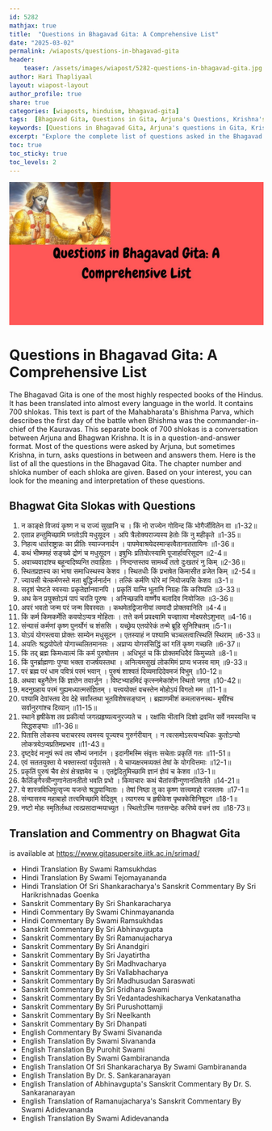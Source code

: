 ```yaml
---       
id: 5282
mathjax: true        
title:  "Questions in Bhagavad Gita: A Comprehensive List"        
date: "2025-03-02"        
permalink: /wiaposts/questions-in-bhagavad-gita
header:        
    teaser: /assets/images/wiapost/5282-questions-in-bhagavad-gita.jpg               
author: Hari Thapliyaal        
layout: wiapost-layout        
author_profile: true        
share: true
categories: [wiaposts, hinduism, bhagavad-gita] 
tags:  [Bhagavad Gita, Questions in Gita, Arjuna's Questions, Krishna's Questions, Hindu Scriptures, Spiritual Inquiry, Mahabharata]      
keywords: [Questions in Bhagavad Gita, Arjuna's questions in Gita, Krishna's questions in Gita, List of questions in Bhagavad Gita, Bhagavad Gita question answer format, Spiritual questions in Bhagavad Gita, Inquiries in Bhagavad Gita,  Bhagavad Gita slokas with questions,  Understanding questions in Bhagavad Gita,  Significance of questions in Bhagavad Gita]  
excerpt: "Explore the complete list of questions asked in the Bhagavad Gita, both by Arjuna and Krishna. Understand the context and significance of these spiritual inquiries within the sacred text."
toc: true
toc_sticky: true
toc_levels: 2
---
```


![Questions in Bhagavad Gita](/assets/images/wiapost/5282-questions-in-bhagavad-gita.jpg)

# Questions in Bhagavad Gita: A Comprehensive List

The Bhagavad Gita is one of the most highly respected books of the Hindus. It has been translated into almost every language in the world. It contains 700 shlokas. This text is part of the Mahabharata's Bhishma Parva, which describes the first day of the battle when Bhishma was the commander-in-chief of the Kauravas. This separate book of 700 shlokas is a conversation between Arjuna and Bhagwan Krishna. It is in a question-and-answer format. Most of the questions were asked by Arjuna, but sometimes Krishna, in turn, asks questions in between and answers them. Here is the list of all the questions in the Bhagavad Gita. The chapter number and shloka number of each shloka are given. Based on your interest, you can look for the meaning and interpretation of these questions.

## Bhagwat Gita Slokas with Questions

1. न काङ्क्षे विजयं कृष्ण न च राज्यं सुखानि च । किं नो राज्येन गोविन्द किं भोगैर्जीवितेन वा ॥1-32॥   
1. एतान्न हन्तुमिच्छामि घ्नतोऽपि मधुसूदन । अपि त्रैलोक्यराज्यस्य हेतोः किं नु महीकृते ॥1-35॥    
1. निहत्य धार्तराष्ट्रान्नः का प्रीतिः स्याज्जनार्दन । पापमेवाश्रयेदस्मान्हत्वैतानाततायिनः ॥1-36॥   
1. कथं भीष्ममहं सङ्ख्ये द्रोणं च मधुसूदन । इषुभिः प्रतियोत्स्यामि पूजार्हावरिसूदन ॥2-4॥   
1. अवाच्यवादांश्च बहून्वदिष्यन्ति तवाहिताः । निन्दन्तस्तव सामर्थ्यं ततो दुःखतरं नु किम् ॥2-36॥
1. स्थितप्रज्ञस्य का भाषा समाधिस्थस्य केशव । स्थितधीः किं प्रभाषेत किमासीत व्रजेत किम् ॥2-54॥   
1. ज्यायसी चेत्कर्मणस्ते मता बुद्धिर्जनार्दन । तत्किं कर्मणि घोरे मां नियोजयसि केशव ॥3-1॥   
1. सदृशं चेष्टते स्वस्याः प्रकृतेर्ज्ञानवानपि । प्रकृतिं यान्ति भूतानि निग्रहः किं करिष्यति ॥3-33॥   
1. अथ केन प्रयुक्तोऽयं पापं चरति पूरुषः । अनिच्छन्नपि वार्ष्णेय बलादिव नियोजितः ॥3-36॥   
1. अपरं भवतो जन्म परं जन्म विवस्वतः । कथमेतद्विजानीयां त्वमादौ प्रोक्तवानिति ॥4-4॥   
1. किं कर्म किमकर्मेति कवयोऽप्यत्र मोहिताः । तत्ते कर्म प्रवक्ष्यामि यज्ज्ञात्वा मोक्ष्यसेऽशुभात् ॥4-16॥   
1. संन्यासं कर्मणां कृष्ण पुनर्योगं च शंससि । यच्छ्रेय एतयोरेकं तन्मे ब्रूहि सुनिश्चितम् ॥5-1॥   
1. योऽयं योगस्त्वया प्रोक्तः साम्येन मधुसूदन । एतस्याहं न पश्यामि चञ्चलत्वात्स्थितिं स्थिराम् ॥6-33॥   
1. अयतिः श्रद्धयोपेतो योगाच्चलितमानसः । अप्राप्य योगसंसिद्धिं कां गतिं कृष्ण गच्छति ॥6-37॥   
1. किं तद् ब्रह्म किमध्यात्मं किं कर्म पुरुषोत्तम । अधिभूतं च किं प्रोक्तमधिदैवं किमुच्यते ॥8-1॥   
1. किं पुनर्ब्राह्मणाः पुण्या भक्ता राजर्षयस्तथा । अनित्यमसुखं लोकमिमं प्राप्य भजस्व माम् ॥9-33॥   
1. परं ब्रह्म परं धाम पवित्रं परमं भवान् । पुरुषं शाश्वतं दिव्यमादिदेवमजं विभुम् ॥10-12॥   
1. अथवा बहुनैतेन किं ज्ञातेन तवार्जुन । विष्टभ्याहमिदं कृत्स्नमेकांशेन स्थितो जगत् ॥10-42॥   
1. मदनुग्रहाय परमं गुह्यमध्यात्मसंज्ञितम् । यत्त्वयोक्तं वचस्तेन मोहोऽयं विगतो मम ॥11-1॥   
1. पश्यामि देवांस्तव देव देहे सर्वांस्तथा भूतविशेषसङ्घान् । ब्रह्माणमीशं कमलासनस्थ- मृषींश्च सर्वानुरगांश्च दिव्यान् ॥11-15॥   
1. स्थाने हृषीकेश तव प्रकीर्त्या जगत्प्रहृष्यत्यनुरज्यते च । रक्षांसि भीतानि दिशो द्रवन्ति सर्वे नमस्यन्ति च सिद्धसङ्घाः ॥11-36॥   
1. पितासि लोकस्य चराचरस्य त्वमस्य पूज्यश्च गुरुर्गरीयान् । न त्वत्समोऽस्त्यभ्यधिकः कुतोऽन्यो लोकत्रयेऽप्यप्रतिमप्रभाव ॥11-43॥   
1. दृष्ट्वेदं मानुषं रूपं तव सौम्यं जनार्दन । इदानीमस्मि संवृत्तः सचेताः प्रकृतिं गतः ॥11-51॥   
1. एवं सततयुक्ता ये भक्तास्त्वां पर्युपासते । ये चाप्यक्षरमव्यक्तं तेषां के योगवित्तमाः ॥12-1॥   
1. प्रकृतिं पुरुषं चैव क्षेत्रं क्षेत्रज्ञमेव च । एतद्वेदितुमिच्छामि ज्ञानं ज्ञेयं च केशव ॥13-1॥   
1. कैर्लिङ्गैस्त्रीन्गुणानेतानतीतो भवति प्रभो । किमाचारः कथं चैतांस्त्रीन्गुणानतिवर्तते ॥14-21॥   
1. ये शास्त्रविधिमुत्सृज्य यजन्ते श्रद्धयान्विताः । तेषां निष्ठा तु का कृष्ण सत्त्वमाहो रजस्तमः ॥17-1॥   
1. संन्यासस्य महाबाहो तत्त्वमिच्छामि वेदितुम् । त्यागस्य च हृषीकेश पृथक्केशिनिषूदन ॥18-1॥   
1. नष्टो मोहः स्मृतिर्लब्धा त्वत्प्रसादान्मयाच्युत । स्थितोऽस्मि गतसन्देहः करिष्ये वचनं तव ॥18-73॥   

## Translation and Commentry on Bhagwat Gita
is available at https://www.gitasupersite.iitk.ac.in/srimad/

- Hindi Translation By Swami Ramsukhdas
- Hindi Translation By Swami Tejomayananda
- Hindi Translation Of Sri Shankaracharya's Sanskrit Commentary By Sri Harikrishnadas Goenka
- Sanskrit Commentary By Sri Shankaracharya
- Hindi Commentary By Swami Chinmayananda
- Hindi Commentary By Swami Ramsukhdas
- Sanskrit Commentary By Sri Abhinavgupta
- Sanskrit Commentary By Sri Ramanujacharya
- Sanskrit Commentary By Sri Anandgiri
- Sanskrit Commentary By Sri Jayatirtha
- Sanskrit Commentary By Sri Madhvacharya
- Sanskrit Commentary By Sri Vallabhacharya
- Sanskrit Commentary By Sri Madhusudan Saraswati
- Sanskrit Commentary By Sri Sridhara Swami
- Sanskrit Commentary By Sri Vedantadeshikacharya Venkatanatha
- Sanskrit Commentary By Sri Purushottamji
- Sanskrit Commentary By Sri Neelkanth
- Sanskrit Commentary By Sri Dhanpati
- English Commentary By Swami Sivananda
- English Translation By Swami Sivananda
- English Translation By Purohit Swami
- English Translation By Swami Gambirananda
- English Translation Of Sri Shankaracharya By Swami Gambirananda
- English Translation By Dr. S. Sankaranarayan
- English Translation of Abhinavgupta's Sanskrit Commentary By Dr. S. Sankaranarayan
- English Translation of Ramanujacharya's Sanskrit Commentary By Swami Adidevananda
- English Translation By Swami Adidevananda
